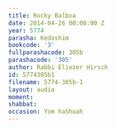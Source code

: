 ```yaml
---
title: Rocky Balboa
date: 2014-04-26 00:00:00 Z
year: 5774
parasha: Kedoshim
bookcode: '3'
fullparashacode: 305b
parashacode: '305'
author: Rabbi Eliezer Hirsch
id: 5774305b1
filename: 5774-305b-1
layout: audio
moment: 
shabbat: 
occasion: Yom haShoah
---
```


